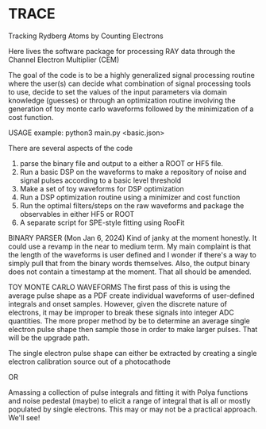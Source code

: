 # TRACE
Tracking Rydberg Atoms by Counting Electrons

Here lives the software package for processing RAY data through the Channel Electron Multiplier (CEM)

The goal of the code is to be a highly generalized signal processing routine where the user(s) can
decide what combination of signal processing tools to use, decide to set the values of the input 
parameters via domain knowledge (guesses) or through an optimization routine involving the generation
of toy monte carlo waveforms followed by the minimization of a cost function.

USAGE
example:
python3 main.py <basic.json>

There are several aspects of the code 
1. parse the binary file and output to a either a ROOT or HF5 file.
2. Run a basic DSP on the waveforms to make a repository of noise and signal pulses according to a basic level threshold
3. Make a set of toy waveforms for DSP optimization
4. Run a DSP optimization routine using a minimizer and cost function
5. Run the optimal filters/steps on the raw waveforms and package the observables in either HF5 or ROOT
6. A separate script for SPE-style fitting using RooFit


BINARY PARSER
(Mon Jan 6, 2024)
Kind of janky at the moment honestly. It could use a revamp in the near to medium term. My main complaint is that the length of the waveforms is user defined and I wonder if there's a way to simply pull that from the binary words themselves. Also, the output binary does not contain a timestamp at the moment. That all should be amended.

TOY MONTE CARLO WAVEFORMS
The first pass of this is using the average pulse shape as a PDF create individual waveforms of user-defined integrals and onset samples. However, given the discrete nature of electrons, it may be improper to break these signals into integer ADC quantities. The more proper method by be to determine an average single electron pulse shape then sample those in order to make larger pulses. That will be the upgrade path. 

The single electron pulse shape can either be extracted by creating a single electron calibration source out of a photocathode 

OR

Amassing a collection of pulse integrals and fitting it with Polya functions and noise pedestal (maybe) to elicit a range of integral that is all or mostly populated by single electrons. This may or may not be a practical approach. We'll see!